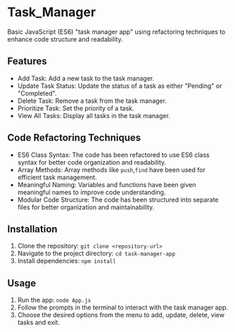 # Task_Manager
Basic JavaScript (ES6) "task manager app" using refactoring techniques to enhance code structure and readability.

## Features
- Add Task: Add a new task to the task manager.
- Update Task Status: Update the status of a task as either "Pending" or "Completed".
- Delete Task: Remove a task from the task manager.
- Prioritize Task: Set the priority of a task.
- View All Tasks: Display all tasks in the task manager.

## Code Refactoring Techniques
- ES6 Class Syntax: The code has been refactored to use ES6 class syntax for better code organization and readability.
- Array Methods: Array methods like `push`,`find` have been used for efficient task management.
- Meaningful Naming: Variables and functions have been given meaningful names to improve code understanding.
- Modular Code Structure: The code has been structured into separate files for better organization and maintainability.

## Installation
1. Clone the repository: `git clone <repository-url>`
2. Navigate to the project directory: `cd task-manager-app`
3. Install dependencies: `npm install`

## Usage

1. Run the app: `node App.js`
2. Follow the prompts in the terminal to interact with the task manager app.
3. Choose the desired options from the menu to add, update, delete, view tasks and exit.
